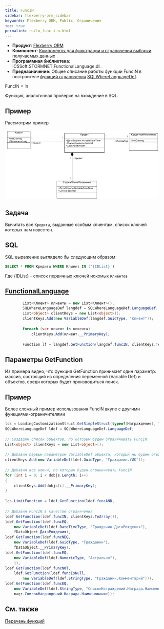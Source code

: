 ```yaml
---
title: FuncIN
sidebar: flexberry-orm_sidebar
keywords: Flexberry ORM, Public, Ограничения
toc: true
permalink: ru/fo_func-i-n.html
---
```

* **Продукт**: [Flexberry ORM](fo_flexberry-o-r-m.html)
* **Компонент**: [Компоненты для фильтрации и ограничения выборки получаемых данных](fo_limitation.html)
* **Программная библиотека**: ICSSoft.STORMNET.FunctionalLanguage.dll.
* **Предназначение**: Общее описание работы функции FuncIN в построителе [функций ограничения](fo_limit-function.html) [SQLWhereLanguageDef](fo_function-list.html).

FuncIN = In

Функция, аналогичная проверке на вхождение в SQL.

## Пример

Рассмотрим пример

![](/images/pages/products/flexberry-orm/func-in/FilterExDiagram.PNG)

## Задача

Вычитать все `Кредиты`, выданные особым клиентам, список ключей которых нам известен.

## SQL

SQL-выражение выглядело бы следующим образом:

```sql
SELECT * FROM Кредиты WHERE Клиент IN ('{IDList}')
```

Где {IDList} - список [первичных ключей](fo_primary-keys-objects.html) искомых `Клиентов`

## [FunctionalLanguage](fo_function-list.html)

```cs       
		List<Клиент> клиенты = new List<Клиент>();
        SQLWhereLanguageDef langdef = SQLWhereLanguageDef.LanguageDef;
        List<object> clientKeys = new List<object>();
        clientKeys.Add(new VariableDef(langdef.GuidType, "Клиент"));

        foreach (var клиент in клиенты)
            clientKeys.Add(клиент.__PrimaryKey);

        Function lf = langdef.GetFunction(langdef.funcIN, clientKeys.ToArray());
```


## Параметры GetFunction

Из примера видно, что функция GetFunction принимает один параметр: массив, состоящий из определения переменной (Variable Def) и объектов, среди которых будет производиться поиск.

## Пример

Более сложный пример использования FuncIN вкупе с другими функциями-ограничителями

```cs 
lcs = LoadingCustomizationStruct.GetSimpleStruct(typeof(Награждение), "НаграждениеВСпискеНаграждений2L");
SQLWhereLanguageDef ldef = SQLWhereLanguageDef.LanguageDef;

// Создадим список объектов, по которым будем ограничивать FuncIN
List<object> clientKeys = new List<object>();

// Добавим первым параметром VariableDef объекта, который мы будем ограничивать функцией FuncIN
clientKeys.Add(new VariableDef(ldef.GuidType, "Гражданин.УИК"));

// Добавим все ключи, по которым будем ограничивать FuncIN
for (int i = 0; i < dobjs.Length; i++)
{
	clientKeys.Add(dobjs[i].__PrimaryKey);
}

lcs.LimitFunction = ldef.GetFunction(ldef.funcAND,

// Добавим FuncIN в качестве ограничения
ldef.GetFunction(ldef.funcIN, clientKeys.ToArray()),
ldef.GetFunction(ldef.funcEQ,
	new VariableDef(ldef.DateTimeType, "Гражданин.ДатаРождения"),
	fDataObject.ДатаРождения),
ldef.GetFunction(ldef.funcNEQ,
	new VariableDef(ldef.GuidType, "Гражданин"),
	fDataObject.__PrimaryKey),
ldef.GetFunction(ldef.funcEQ,
	new VariableDef(ldef.NumericType, "Актуально"),
	1),
ldef.GetFunction(ldef.funcNOT,
	ldef.GetFunction(ldef.funcIsNull,
		new VariableDef(ldef.StringType, "Гражданин.Комментарий"))),
ldef.GetFunction(ldef.funcEQ,
	new VariableDef(ldef.StringType, "СписокНаграждений.Награда.Наименование"),
	nagr.СписокНаграждений.Награда.Наименование));
```



## См. также

[Перечень функций](fo_function-list.html)
